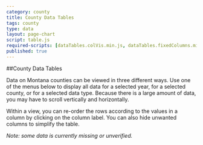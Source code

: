 ```yaml
---
category: county
title: County Data Tables
tags: county
type: data
layout: page-chart
script: table.js
required-scripts: [dataTables.colVis.min.js, dataTables.fixedColumns.min.js]
published: true
---
```


##County Data Tables

Data on Montana counties can be viewed in three different ways. Use one of the menus below to display all data for a selected year, for a selected county, or for a selected data type. Because there is a large amount of data, you may have to scroll vertically and horizontally.

Within a view, you can re-order the rows according to the values in a column by clicking on the column label. You can also hide unwanted columns to simplify the table.

*Note: some data is currently missing or unverified.*
